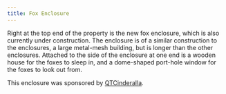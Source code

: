 ```yaml
---
title: Fox Enclosure
---
```


Right at the top end of the property is the new fox enclosure, which is also currently under construction.
The enclosure is of a similar construction to the enclosures, a large metal-mesh building, but is longer than the other enclosures.
Attached to the side of the enclosure at one end is a wooden house for the foxes to sleep in, and a dome-shaped port-hole window for the foxes to look out from.

This enclosure was sponsored by [QTCinderalla](https://www.twitch.tv/qtcinderella).
